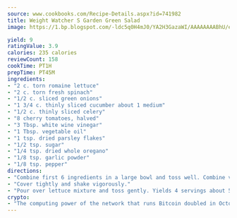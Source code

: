 ```yaml
---
source: www.cookbooks.com/Recipe-Details.aspx?id=741982
title: Weight Watcher S Garden Green Salad
image: https://1.bp.blogspot.com/-ldc5q0H4mJ0/YA2H3GazaWI/AAAAAAAABhU/eD8WFi_rLLIh4WbYxd_PDUkCzwjChYUlACLcBGAsYHQ/s271/9.png

yield: 9
ratingValue: 3.9
calories: 235 calories
reviewCount: 158
cookTime: PT1H
prepTime: PT45M
ingredients:
- "2 c. torn romaine lettuce"
- "2 c. torn fresh spinach"
- "1/2 c. sliced green onions"
- "1 3/4 c. thinly sliced cucumber about 1 medium"
- "1/2 c. thinly sliced celery"
- "8 cherry tomatoes, halved"
- "3 Tbsp. white wine vinegar"
- "1 Tbsp. vegetable oil"
- "1 tsp. dried parsley flakes"
- "1/2 tsp. sugar"
- "1/4 tsp. dried whole oregano"
- "1/8 tsp. garlic powder"
- "1/8 tsp. pepper"
directions:
- "Combine first 6 ingredients in a large bowl and toss well. Combine vinegar and remaining ingredients in a jar."
- "Cover tightly and shake vigorously."
- "Pour over lettuce mixture and toss gently. Yields 4 servings about 58 calories per 1 1/2-cup serving."
crypto:
- "The computing power of the network that runs Bitcoin doubled in October, pushing out all but the most dedicated miners."
---
```

